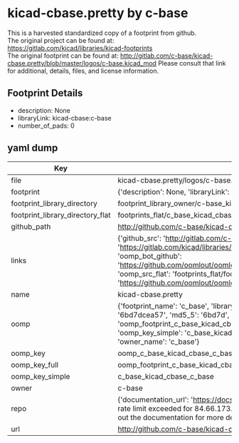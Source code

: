 # kicad-cbase.pretty by c-base  
This is a harvested standardized copy of a footprint from github.  
The original project can be found at:  
https://gitlab.com/kicad/libraries/kicad-footprints  
The original footprint can be found at:
http://gitlab.com/c-base/kicad-cbase.pretty/blob/master/logos/c-base.kicad_mod
Please consult that link for additional, details, files, and license information.  
## Footprint Details
* description: None  
* libraryLink: kicad-cbase:c-base  
* number_of_pads: 0  
## yaml dump  
| Key | Value |  
| --- | --- |  
| file | kicad-cbase.pretty/logos/c-base.kicad_mod |  
| footprint | {'description': None, 'libraryLink': 'kicad-cbase:c-base', 'number_of_pads': 0} |  
| footprint_library_directory | footprint_library_owner/c-base_kicad-cbase.pretty |  
| footprint_library_directory_flat | footprints_flat/c_base_kicad_cbase_c_base/working |  
| github_path | http://github.com/c-base/kicad-cbase.pretty/blob/master/logos/c-base.kicad_mod |  
| links | {'github_src': 'http://gitlab.com/c-base/kicad-cbase.pretty/blob/master/logos/c-base.kicad_mod', 'github_src_repo': 'https://gitlab.com/kicad/libraries/kicad-footprints', 'oomp_bot': 'footprints/c_base_kicad_cbase_c_base/working', 'oomp_bot_github': 'https://github.com/oomlout/oomlout_oomp_footprint_bot/tree/main/footprints/c_base_kicad_cbase_c_base/working', 'oomp_src_flat': 'footprints_flat/footprints_flat/c_base_kicad_cbase_c_base/working', 'oomp_src_flat_github': 'https://github.com/oomlout/oomlout_oomp_footprint_src/tree/main/footprints_flat/c_base_kicad_cbase_c_base/working'} |  
| name | kicad-cbase.pretty |  
| oomp | {'footprint_name': 'c_base', 'library_name': 'kicad_cbase', 'md5': '6bd7dcea57df6901e63e0ea6275c1583', 'md5_10': '6bd7dcea57', 'md5_5': '6bd7d', 'md5_6': '6bd7dc', 'oomp_key': 'oomp_c_base_kicad_cbase_c_base', 'oomp_key_extra': 'oomp_footprint_c_base_kicad_cbase_c_base', 'oomp_key_full': 'oomp_footprint_c_base_kicad_cbase_c_base_6bd7dc', 'oomp_key_simple': 'c_base_kicad_cbase_c_base', 'original_filename': 'kicad-cbase.pretty/logos/c-base.kicad_mod', 'owner_name': 'c_base'} |  
| oomp_key | oomp_c_base_kicad_cbase_c_base |  
| oomp_key_full | oomp_footprint_c_base_kicad_cbase_c_base |  
| oomp_key_simple | c_base_kicad_cbase_c_base |  
| owner | c-base |  
| repo | {'documentation_url': 'https://docs.github.com/rest/overview/resources-in-the-rest-api#rate-limiting', 'message': "API rate limit exceeded for 84.66.173.59. (But here's the good news: Authenticated requests get a higher rate limit. Check out the documentation for more details.)"} |  
| url | http://github.com/c-base/kicad-cbase.pretty |  

